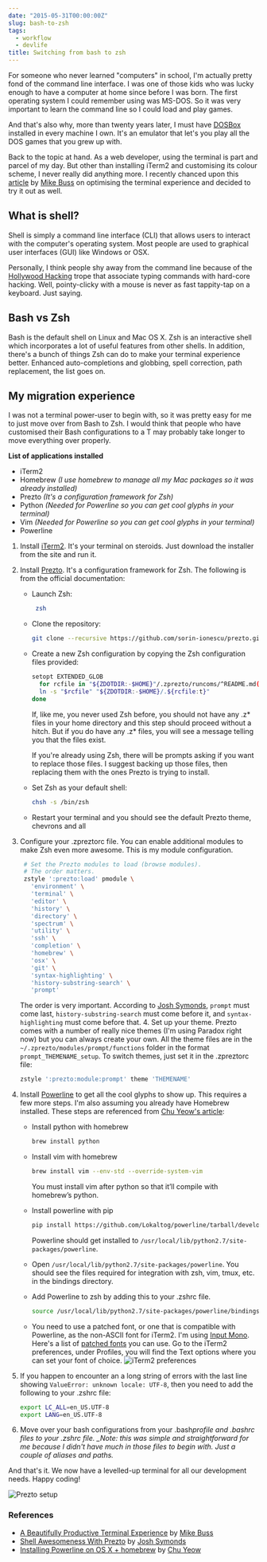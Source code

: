 ```yaml
---
date: "2015-05-31T00:00:00Z"
slug: bash-to-zsh
tags:
  - workflow
  - devlife
title: Switching from bash to zsh
---
```


For someone who never learned "computers" in school, I'm actually pretty fond of the command line interface. I was one of those kids who was lucky enough to have a computer at home since before I was born. The first operating system I could remember using was MS-DOS. So it was very important to learn the command line so I could load and play games.

And that's also why, more than twenty years later, I must have [DOSBox](http://www.dosbox.com/) installed in every machine I own. It's an emulator that let's you play all the DOS games that you grew up with.

Back to the topic at hand. As a web developer, using the terminal is part and parcel of my day. But other than installing iTerm2 and customising its colour scheme, I never really did anything more. I recently chanced upon this [article](http://mikebuss.com/2014/02/02/a-beautiful-productive-terminal-experience/) by [Mike Buss](http://mikebuss.com/) on optimising the terminal experience and decided to try it out as well.

## What is shell?

Shell is simply a command line interface (CLI) that allows users to interact with the computer's operating system. Most people are used to graphical user interfaces (GUI) like Windows or OSX.

Personally, I think people shy away from the command line because of the [Hollywood Hacking](http://tvtropes.org/pmwiki/pmwiki.php/Main/HollywoodHacking) trope that associate typing commands with hard-core hacking. Well, pointy-clicky with a mouse is never as fast tappity-tap on a keyboard. Just saying.

## Bash vs Zsh

Bash is the default shell on Linux and Mac OS X. Zsh is an interactive shell which incorporates a lot of useful features from other shells. In addition, there's a bunch of things Zsh can do to make your terminal experience better. Enhanced auto-completions and globbing, spell correction, path replacement, the list goes on.

## My migration experience

I was not a terminal power-user to begin with, so it was pretty easy for me to just move over from Bash to Zsh. I would think that people who have customised their Bash configurations to a T may probably take longer to move everything over properly.

<p class="no-margin"><strong>List of applications installed</strong></p>
<ul>
  <li class="no-margin">iTerm2</li>
  <li class="no-margin">Homebrew <em>(I use homebrew to manage all my Mac packages so it was already installed)</em></li>
  <li class="no-margin">Prezto <em>(It's a configuration framework for Zsh)</em></li>
  <li class="no-margin">Python <em>(Needed for Powerline so you can get cool glyphs in your terminal)</em></li>
  <li class="no-margin">Vim <em>(Needed for Powerline so you can get cool glyphs in your terminal)</em></li>
  <li>Powerline</li>
</ul>

1. Install [iTerm2](https://www.iterm2.com/). It's your terminal on steroids. Just download the installer from the site and run it.
2. Install [Prezto](https://github.com/sorin-ionescu/prezto). It's a configuration framework for Zsh. The following is from the official documentation:

   - Launch Zsh:

     ```bash
      zsh
     ```

   - Clone the repository:

     ```bash
     git clone --recursive https://github.com/sorin-ionescu/prezto.git "${ZDOTDIR:-$HOME}/.zprezto"
     ```

   - Create a new Zsh configuration by copying the Zsh configuration files provided:

     ```bash
     setopt EXTENDED_GLOB
       for rcfile in "${ZDOTDIR:-$HOME}"/.zprezto/runcoms/^README.md(.N); do
       ln -s "$rcfile" "${ZDOTDIR:-$HOME}/.${rcfile:t}"
     done
     ```

     If, like me, you never used Zsh before, you should not have any .z* files in your home directory and this step should proceed without a hitch. But if you do have any .z* files, you will see a message telling you that the files exist.

     If you're already using Zsh, there will be prompts asking if you want to replace those files. I suggest backing up those files, then replacing them with the ones Prezto is trying to install.

   - Set Zsh as your default shell:

     ```bash
     chsh -s /bin/zsh
     ```

   - Restart your terminal and you should see the default Prezto theme, chevrons and all

3. Configure your .zpreztorc file. You can enable additional modules to make Zsh even more awesome. This is my module configuration.

   ```bash
    # Set the Prezto modules to load (browse modules).
    # The order matters.
    zstyle ':prezto:load' pmodule \
      'environment' \
      'terminal' \
      'editor' \
      'history' \
      'directory' \
      'spectrum' \
      'utility' \
      'ssh' \
      'completion' \
      'homebrew' \
      'osx' \
      'git' \
      'syntax-highlighting' \
      'history-substring-search' \
      'prompt'
   ```

   The order is very important. According to [Josh Symonds](http://joshsymonds.com/blog/2014/06/12/shell-awesomeness-with-prezto/), <code>prompt</code> must come last, <code>history-substring-search</code> must come before it, and <code>syntax-highlighting</code> must come before that. 4. Set up your theme. Prezto comes with a number of really nice themes (I'm using Paradox right now) but you can always create your own. All the theme files are in the <code>~/.zprezto/modules/prompt/functions</code> folder in the format <code>prompt_THEMENAME_setup</code>. To switch themes, just set it in the .zpreztorc file:

   ```bash
   zstyle ':prezto:module:prompt' theme 'THEMENAME'
   ```

4. Install [Powerline](https://github.com/powerline/powerline) to get all the cool glyphs to show up. This requires a few more steps. I'm also assuming you already have Homebrew installed. These steps are referenced from [Chu Yeow's article](http://blog.codefront.net/2013/10/27/installing-powerline-on-os-x-homebrew/):

   - Install python with homebrew

     ```bash
     brew install python
     ```

   - Install vim with homebrew

     ```bash
     brew install vim --env-std --override-system-vim
     ```

     You must install vim after python so that it’ll compile with homebrew’s python.

   - Install powerline with pip

     ```bash
     pip install https://github.com/Lokaltog/powerline/tarball/develop
     ```

     Powerline should get installed to <code>/usr/local/lib/python2.7/site-packages/powerline</code>.

   - Open <code>/usr/local/lib/python2.7/site-packages/powerline</code>. You should see the files required for integration with zsh, vim, tmux, etc. in the bindings directory.
   - Add Powerline to zsh by adding this to your .zshrc file.

     ```bash
     source /usr/local/lib/python2.7/site-packages/powerline/bindings/zsh/powerline.zsh
     ```

   - You need to use a patched font, or one that is compatible with Powerline, as the non-ASCII font for iTerm2. I'm using [Input Mono](http://input.fontbureau.com/). Here's a list of [patched fonts](https://github.com/powerline/fonts) you can use. Go to the iTerm2 preferences, under Profiles, you will find the Text options where you can set your font of choice.
     ![iTerm2 preferences](/images/posts/zsh/zsh-1.jpg)

5. If you happen to encounter an a long string of errors with the last line showing <code>ValueError: unknown locale: UTF-8</code>, then you need to add the following to your .zshrc file:

   ```bash
   export LC_ALL=en_US.UTF-8
   export LANG=en_US.UTF-8
   ```

6. Move over your bash configurations from your .bash*profile and .bashrc files to your .zshrc file. \_Note: this was simple and straightforward for me because I didn't have much in those files to begin with. Just a couple of aliases and paths.*

And that's it. We now have a levelled-up terminal for all our development needs. Happy coding!

![Prezto setup](/images/posts/zsh/zsh-2.jpg)

### References

<ul>
  <li class="no-margin"><a href="http://mikebuss.com/2014/02/02/a-beautiful-productive-terminal-experience/">A Beautifully Productive Terminal Experience</a> by <a href="http://mikebuss.com/">Mike Buss</a></li>
  <li class="no-margin"><a href="http://joshsymonds.com/blog/2014/06/12/shell-awesomeness-with-prezto/">Shell Awesomeness With Prezto</a> by <a href="http://joshsymonds.com/">Josh Symonds</a></li>
  <li><a href="http://blog.codefront.net/2013/10/27/installing-powerline-on-os-x-homebrew/">Installing Powerline on OS X + homebrew</a> by <a href="http://blog.codefront.net/">Chu Yeow</a></li>
</ul>
